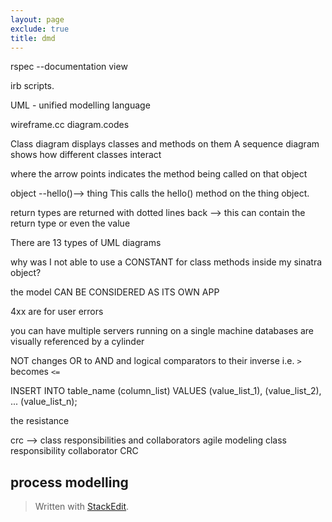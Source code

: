 ```yaml
---
layout: page
exclude: true
title: dmd
---
```


rspec --documentation view

irb scripts.

UML - unified modelling language

wireframe.cc
diagram.codes

Class diagram displays classes and methods on them
A sequence diagram shows how different classes interact

where the arrow points indicates the method being called on that object

object --hello()--> thing
This calls the hello() method on the thing object.

return types are returned with dotted lines back --> this can contain the return type or even the value

There are 13 types of UML diagrams


why was I not able to use a CONSTANT for class methods inside my sinatra object?

the model CAN BE CONSIDERED AS ITS OWN APP

4xx are for user errors

you can have multiple servers running on a single machine
databases are visually referenced by a cylinder


NOT changes OR to AND and logical comparators to their inverse i.e. `>` becomes `<=`

INSERT INTO table_name (column_list)
VALUES
    (value_list_1),
    (value_list_2),
    ...
    (value_list_n);

the resistance

crc --> class responsibilities and collaborators
agile modeling class responsibility collaborator CRC
## process modelling


> Written with [StackEdit](https://stackedit.io/).
<!--stackedit_data:
eyJoaXN0b3J5IjpbLTExNTcyNTAxMSwtMTk4NzYyOTM0LC0xNj
Q0ODQ3NjkwLC02NDk2MjAwMzMsLTIwODUwNTE5NzEsLTIwMzU4
Nzk0MDYsLTExMzI4NDYxMzcsMTgwMTU3NTc5OCwxOTE2NzkxNz
I1LC0xMDk0NzIzOTUxLC0xMzMzNDg0MDE5XX0=
-->